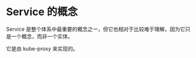 # Service 的概念

Service 是整个体系中最重要的概念之一，但它也相对于比较难于理解，因为它只是一个概念，而非一个实体。

它是由 kube-proxy 来实现的。




``` yaml
```

